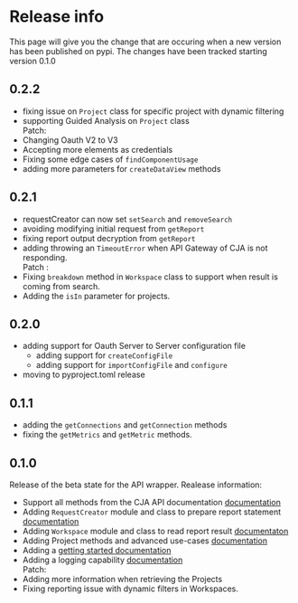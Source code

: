 # Release info

This page will give you the change that are occuring when a new version has been published on pypi.
The changes have been tracked starting version 0.1.0

## 0.2.2

* fixing issue on `Project` class for specific project with dynamic filtering
* supporting Guided Analysis on `Project` class\
Patch:
* Changing Oauth V2 to V3
* Accepting more elements as credentials
* Fixing some edge cases of `findComponentUsage`
* adding more parameters for `createDataView` methods

## 0.2.1

* requestCreator can now set `setSearch` and `removeSearch`
* avoiding modifying initial request from `getReport` 
* fixing report output decryption from `getReport`
* adding throwing an `TimeoutError` when API Gateway of CJA is not responding.\
Patch : 
* Fixing `breakdown` method in `Workspace` class to support when result is coming from search.
* Adding the `isIn` parameter for projects.

## 0.2.0

* adding support for Oauth Server to Server configuration file
  * adding support for `createConfigFile`
  * adding support for `importConfigFile` and `configure`
* moving to pyproject.toml release

## 0.1.1

* adding the `getConnections` and `getConnection` methods
* fixing the `getMetrics` and `getMetric` methods.

## 0.1.0

Release of the beta state for the API wrapper.
Realease information:
* Support all methods from the CJA API documentation [documentation](./main.md)
* Adding `RequestCreator` module and class to prepare report statement [documentation](./requestCreator.md)
* Adding `Workspace` module and class to read report result [documentaton](./workspace.md)
* Adding Project methods and advanced use-cases [documentation](./projects.md)
* Adding a [getting started documentation](./getting_started.md)
* Adding a logging capability [documentation](./logging.md)\
Patch:
* Adding more information when retrieving the Projects
* Fixing reporting issue with dynamic filters in Workspaces. 